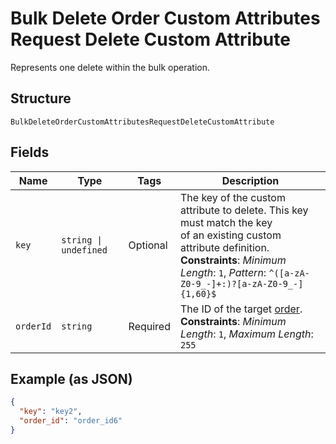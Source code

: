 <!-- Optimized: 2025-10-06 -->
<!-- RPM: 1.6.2.1.1.6.2.1_bulk-delete-order-custom-attributes-request-delete-custom-attribute_20251006 -->
<!-- Session: E2E RPM DNA Application -->
<!-- AOM: RND (Reggie & Dro) -->
<!-- COI: TECHNOLOGY -->
<!-- RPM: HIGH -->
<!-- ACTION: BUILD -->


# Bulk Delete Order Custom Attributes Request Delete Custom Attribute

Represents one delete within the bulk operation.

## Structure

`BulkDeleteOrderCustomAttributesRequestDeleteCustomAttribute`

## Fields

| Name | Type | Tags | Description |
|  --- | --- | --- | --- |
| `key` | `string \| undefined` | Optional | The key of the custom attribute to delete.  This key must match the key<br>of an existing custom attribute definition.<br>**Constraints**: *Minimum Length*: `1`, *Pattern*: `^([a-zA-Z0-9_-]+:)?[a-zA-Z0-9_-]{1,60}$` |
| `orderId` | `string` | Required | The ID of the target [order](entity:Order).<br>**Constraints**: *Minimum Length*: `1`, *Maximum Length*: `255` |

## Example (as JSON)

```json
{
  "key": "key2",
  "order_id": "order_id6"
}
```
